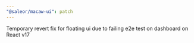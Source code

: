 ```yaml
---
"@saleor/macaw-ui": patch
---
```


Temporary revert fix for floating ui due to failing e2e test on dashboard on React v17
